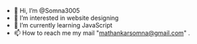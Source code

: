 - 👋 Hi, I’m @Somna3005
- 👀 I’m interested in website designing
- 🌱 I’m currently learning JavaScript
- 📫 How to reach me my mail "mathankarsomna@gmail.com" .

<!---
Somna3005/Somna3005 is a ✨ special ✨ repository because its `README.md` (this file) appears on your GitHub profile.
You can click the Preview link to take a look at your changes.
--->
